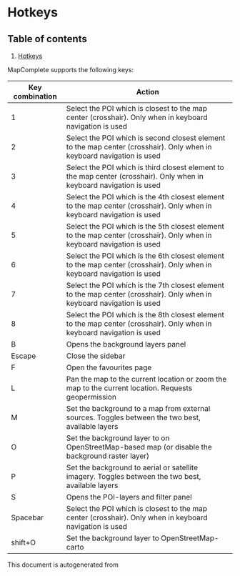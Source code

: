 [//]: # (WARNING: this file is automatically generated. Please find the sources at the bottom and edit those sources)

 Hotkeys 
=========



## Table of contents

1. [Hotkeys](#)



MapComplete supports the following keys:



Key combination | Action
----------------- | --------
1 | Select the POI which is closest to the map center (crosshair). Only when in keyboard navigation is used
2 | Select the POI which is second closest element to the map center (crosshair). Only when in keyboard navigation is used
3 | Select the POI which is third closest element to the map center (crosshair). Only when in keyboard navigation is used
4 | Select the POI which is the 4th closest element to the map center (crosshair). Only when in keyboard navigation is used
5 | Select the POI which is the 5th closest element to the map center (crosshair). Only when in keyboard navigation is used
6 | Select the POI which is the 6th closest element to the map center (crosshair). Only when in keyboard navigation is used
7 | Select the POI which is the 7th closest element to the map center (crosshair). Only when in keyboard navigation is used
8 | Select the POI which is the 8th closest element to the map center (crosshair). Only when in keyboard navigation is used
B | Opens the background layers panel
Escape | Close the sidebar
F | Open the favourites page
L | Pan the map to the current location or zoom the map to the current location. Requests geopermission
M | Set the background to a map from external sources. Toggles between the two best, available layers
O | Set the background layer to on OpenStreetMap-based map (or disable the background raster layer)
P | Set the background to aerial or satellite imagery. Toggles between the two best, available layers
S | Opens the POI-layers and filter panel
Spacebar | Select the POI which is closest to the map center (crosshair). Only when in keyboard navigation is used
shift+O | Set the background layer to OpenStreetMap-carto
 

This document is autogenerated from 
